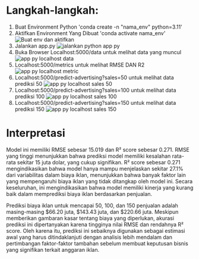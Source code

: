 # Langkah-langkah:

1. Buat Environment Python 'conda create -n "nama_env" python=3.11'
2. Aktifkan Environment Yang Dibuat 'conda activate nama_env'
![Buat env dan aktifkan](https://github.com/ZidanAliZaqi/Machine_Learning_II/assets/97864880/c067d75a-f195-43e0-adfa-5800c8dce524)
3. Jalankan app.py
![jalankan python app py](https://github.com/ZidanAliZaqi/Machine_Learning_II/assets/97864880/3a2974df-0239-4fa6-895d-5317cadb28de)
4. Buka Browser Localhost:5000/data untuk melihat data yang muncul
![app py localhost data](https://github.com/ZidanAliZaqi/Machine_Learning_II/assets/97864880/6def0c34-8635-4035-af93-a850babc13ab)
5. Localhost:5000/metrics untuk melihat RMSE DAN R2
![app py localhost metric](https://github.com/ZidanAliZaqi/Machine_Learning_II/assets/97864880/9cec54b4-54b0-4d53-8353-0462554608d4)
6. Localhost:5000/predict-advertising?sales=50 untuk melihat data prediksi 50
![app py localhost sales 50](https://github.com/ZidanAliZaqi/Machine_Learning_II/assets/97864880/7e1bc362-7430-4163-b09a-2a6fed597675)
7. Localhost:5000/predict-advertising?sales=100 untuk melihat data prediksi 100
![app py localhost sales 100](https://github.com/ZidanAliZaqi/Machine_Learning_II/assets/97864880/86421ff4-315d-46e0-b509-88ff3260ae9e)
8. Localhost:5000/predict-advertising?sales=150 untuk melihat data prediksi 150
![app py localhost sales 150](https://github.com/ZidanAliZaqi/Machine_Learning_II/assets/97864880/cc96b6fc-06f3-4bea-8ba7-db9e0b082e07)

# Interpretasi
Model ini memiliki RMSE sebesar 15.019 dan R² score sebesar 0.271. RMSE yang tinggi menunjukkan bahwa prediksi model memiliki kesalahan rata-rata sekitar 15 juta dolar, yang cukup signifikan. R² score sebesar 0.271 mengindikasikan bahwa model hanya mampu menjelaskan sekitar 27.1% dari variabilitas dalam biaya iklan, menunjukkan bahwa banyak faktor lain yang mempengaruhi biaya iklan yang tidak ditangkap oleh model ini. Secara keseluruhan, ini mengindikasikan bahwa model memiliki kinerja yang kurang baik dalam memprediksi biaya iklan berdasarkan penjualan.

Prediksi biaya iklan untuk mencapai 50, 100, dan 150 penjualan adalah masing-masing $66.20 juta, $143.43 juta, dan $220.66 juta. Meskipun memberikan gambaran kasar tentang biaya yang diperlukan, akurasi prediksi ini dipertanyakan karena tingginya nilai RMSE dan rendahnya R² score. Oleh karena itu, prediksi ini sebaiknya digunakan sebagai estimasi awal yang harus ditindaklanjuti dengan analisis lebih mendalam dan pertimbangan faktor-faktor tambahan sebelum membuat keputusan bisnis yang signifikan terkait anggaran iklan.
